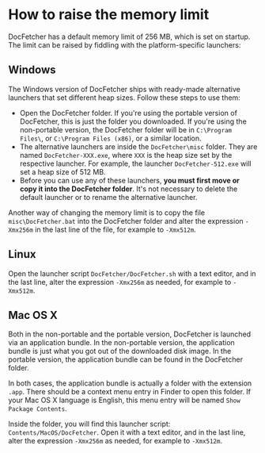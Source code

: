 How to raise the memory limit
=============================
DocFetcher has a default memory limit of 256 MB, which is set on startup. The limit can be raised by fiddling with the platform-specific launchers:

Windows
-------
The Windows version of DocFetcher ships with ready-made alternative launchers that set different heap sizes. Follow these steps to use them:

* Open the DocFetcher folder. If you're using the portable version of DocFetcher, this is just the folder you downloaded. If you're using the non-portable version, the DocFetcher folder will be in `C:\Program Files\`, or `C:\Program Files (x86)`, or a similar location.
* The alternative launchers are inside the `DocFetcher\misc` folder. They are named `DocFetcher-XXX.exe`, where `XXX` is the heap size set by the respective launcher. For example, the launcher `DocFetcher-512.exe` will set a heap size of 512 MB.
* Before you can use any of these launchers, **you must first move or copy it into the DocFetcher folder**. It's not necessary to delete the default launcher or to rename the alternative launcher.

Another way of changing the memory limit is to copy the file `misc\DocFetcher.bat` into the DocFetcher folder and alter the expression `-Xmx256m` in the last line of the file, for example to `-Xmx512m`.

Linux
-----
Open the launcher script `DocFetcher/DocFetcher.sh` with a text editor, and in the last line, alter the expression `-Xmx256m` as needed, for example to `-Xmx512m`.

Mac OS X
--------
Both in the non-portable and the portable version, DocFetcher is launched via an application bundle. In the non-portable version, the application bundle is just what you got out of the downloaded disk image. In the portable version, the application bundle can be found in the DocFetcher folder.

In both cases, the application bundle is actually a folder with the extension `.app`. There should be a context menu entry in Finder to open this folder. If your Mac OS X language is English, this menu entry will be named `Show Package Contents`.

Inside the folder, you will find this launcher script: `Contents/MacOS/DocFetcher`. Open it with a text editor, and in the last line, alter the expression `-Xmx256m` as needed, for example to `-Xmx512m`.
